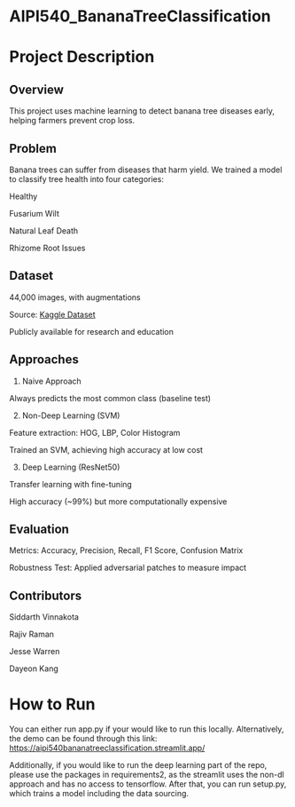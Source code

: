 # AIPI540_BananaTreeClassification

# Project Description

## Overview

This project uses machine learning to detect banana tree diseases early, helping farmers prevent crop loss.

## Problem  

Banana trees can suffer from diseases that harm yield. We trained a model to classify tree health into four categories:  

Healthy  

Fusarium Wilt  

Natural Leaf Death  

Rhizome Root Issues  

## Dataset  

44,000 images, with augmentations  

Source: [Kaggle Dataset](https://www.kaggle.com/datasets/shuvokumarbasak4004/banana-tree-disease-detection-new-and-update-dataset/data)

Publicly available for research and education

## Approaches

1. Naive Approach  

Always predicts the most common class (baseline test)  

2. Non-Deep Learning (SVM)  

Feature extraction: HOG, LBP, Color Histogram  

Trained an SVM, achieving high accuracy at low cost  

3. Deep Learning (ResNet50)  

Transfer learning with fine-tuning  

High accuracy (~99%) but more computationally expensive  

## Evaluation

Metrics: Accuracy, Precision, Recall, F1 Score, Confusion Matrix  

Robustness Test: Applied adversarial patches to measure impact  

## Contributors

Siddarth Vinnakota  

Rajiv Raman  

Jesse Warren  

Dayeon Kang 

# How to Run

You can either run app.py if your would like to run this locally. Alternatively, the demo can be found through this link: https://aipi540bananatreeclassification.streamlit.app/

Additionally, if you would like to run the deep learning part of the repo, please use the packages in requirements2, as the streamlit uses the non-dl approach and has no access to tensorflow. After that, you can run setup.py, which trains a model including the data sourcing.
